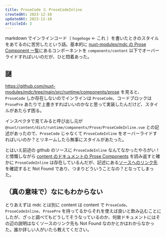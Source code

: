 ```yaml
---
title: ProseCode と ProseCodeInline
createdAt: 2023-12-10
updatedAt: 2023-12-10
articleId: 3
---
```


markdown でインラインコード（ `hogehoge` ← これ ）を書いたときのスタイルをあてるのに苦労したという話。基本的に [nuxt-modules/mdc の Prose Component 一覧](https://github.com/nuxt-modules/mdc/tree/main/src/runtime/components/prose)にあるコンポーネントを `components/content` 以下でオーバーライドすればいいのだが、ひと悶着あった。

<!--more-->

## 謎

https://github.com/nuxt-modules/mdc/tree/main/src/runtime/components/prose を見ると、`ProseCode` しか存在しないのでインラインは `ProseCode`、コードブロックは `ProsePre` あたりで上書きすればいいのかなと思って実装したんだけど、スタイルがあたらず困る。

インスペクタで見てみると呼び出し元が `@nuxt/content/dist/runtime/components/Prose/ProseCodeInline.vue` との記述があったので、`ProseCode` じゃなくて `ProseCodeInline` をオーバーライドすればいいのか？とリネームしたら無事にスタイルがあたった。

とはいえ前述の github のソースに `ProseCodeInline` なんてなかったやろがい！と憤慨しながら [content のドキュメントの Prose Components](https://content.nuxt.com/components/prose) を読み返すと確かに `ProseCodeInline` は存在しているんだが、記述にある[ソースへのリンク先](https://github.com/nuxt-modules/mdc/blob/main/src/runtime/components/prose/ProseCodeInline.vue)を確認すると Not Found であり、つまりどういうことなの？となってしまった。

## （真の意味で）なにもわからない

とりあえずは mdc とは別に content は content で `ProseCode`、`ProseCodeInline`、`ProsePre` を持ってるからそれを使えば良いと飲み込むことにしたが、ざっと調べてもどうしてそうなっているのか、何故ドキュメントにはその辺の説明はなくソースのリンク先も Not Found なのかとかはわからなかった。誰か詳しい人がいたら教えてください。
